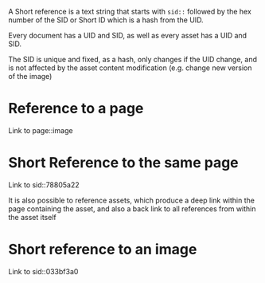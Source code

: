 A Short reference is a text string that starts with `sid::` followed by the hex number of the SID or Short ID which is a hash from the UID.

Every document has a UID and SID, as well as every asset has a UID and SID.

The SID is unique and fixed, as a hash, only changes if the UID change, and is not affected by the asset content modification (e.g. change new version of the image)

# Reference to a page

Link to page::image

# Short Reference to the same page

Link to sid::78805a22

It is also possible to reference assets, which produce a deep link within the page containing the asset, and also a back link to all references from within the asset itself

# Short reference to an image

Link to sid::033bf3a0

